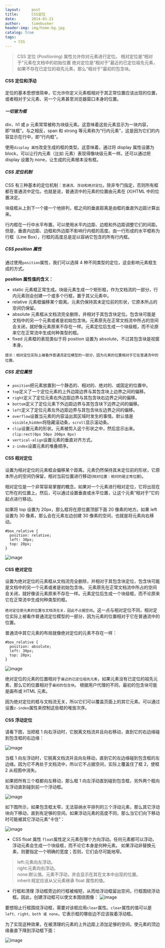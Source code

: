 ```yaml
---
layout:     post
title:      CSS定位
date:       2014-01-21
author:     timebusker
header-img: img/home-bg.jpg
catalog: true
tags:
    - CSS
---
```


> CSS 定位 (Positioning) 属性允许你对元素进行定位。
> 相对定位是“相对于”元素在文档中的初始位置
> 绝对定位是“相对于”最近的已定位祖先元素，如果不存在已定位的祖先元素，那么“相对于”最初的包含块。

#### CSS 定位和浮动
定位的基本思想很简单，它允许你定义元素框相对于其正常位置应该出现的位置，或者相对于父元素、另一个元素甚至浏览器窗口本身的位置。

##### 一切皆为框
div、h1 或 p 元素常常被称为块级元素。这意味着这些元素显示为一块内容，即“块框”。与之相反，span 和 strong 等元素称为“行内元素”，这是因为它们的内容显示在行中，即“行内框”。

使用`display 属性`改变生成的框的类型。这意味着，通过将 display 属性设置为 block，可以让行内元素（比如 <a> 元素）表现得像块级元素一样。还可以通过把 display 设置为 none，让生成的元素根本没有框。

##### CSS 定位机制
CSS 有三种基本的定位机制：`普通流、浮动和绝对定位`。除非专门指定，否则所有框都在普通流中定位。也就是说，普通流中的元素的位置由元素在 (X)HTML 中的位置决定。

块级框从上到下一个接一个地排列，框之间的垂直距离是由框的垂直外边距计算出来。

行内框在一行中水平布置。可以使用水平内边距、边框和外边距调整它们的间距。但是，垂直内边距、边框和外边距不影响行内框的高度。由一行形成的水平框称为行框（Line Box），行框的高度总是足以容纳它包含的所有行内框。

##### CSS position 属性
通过使用`position`属性，我们可以选择 4 种不同类型的定位，这会影响元素框生成的方式。

**position 属性值的含义：**   

- static 
元素框正常生成。块级元素生成一个矩形框，作为文档流的一部分，行内元素则会创建一个或多个行框，置于其父元素中。 
- relative 
元素框偏移某个距离。元素仍保持其未定位前的形状，它原本所占的空间仍保留。 
- absolute 
元素框从文档流完全删除，并相对于其包含块定位。包含块可能是文档中的另一个元素或者是初始包含块。元素原先在正常文档流中所占的空间会关闭，就好像元素原来不存在一样。元素定位后生成一个块级框，而不论原来它在正常流中生成何种类型的框。 
- fixed 
元素框的表现类似于将 position 设置为 absolute，不过其包含块是视窗本身。 

`提示：相对定位实际上被看作普通流定位模型的一部分，因为元素的位置相对于它在普通流中的位置。`

##### CSS 定位属性
- `position`把元素放置到一个静态的、相对的、绝对的、或固定的位置中。 
- `top`定义了一个定位元素的上外边距边界与其包含块上边界之间的偏移。 
- `right`定义了定位元素右外边距边界与其包含块右边界之间的偏移。 
- `bottom`定义了定位元素下外边距边界与其包含块下边界之间的偏移。 
- `left`定义了定位元素左外边距边界与其包含块左边界之间的偏移。 
- `overflow`设置当元素的内容溢出其区域时发生的事情。默认值是`visible`,`hidden`将隐藏滚动条，`scroll`显示滚动条。 
- `clip`设置元素的形状。元素被剪入这个形状之中，然后显示出来。`clip:rect(0px 50px 200px 0px)` 
- `vertical-align`设置元素的垂直对齐方式。 
- `z-index`设置元素的堆叠顺序。 

#### CSS 相对定位
设置为相对定位的元素框会偏移某个距离。元素仍然保持其未定位前的形状，它原本所占的空间仍保留，相对当前位置进行移动(`相对位置：相对的是正常位置`)。

相对定位是一个非常容易掌握的概念。如果对一个元素进行相对定位，它将出现在它所在的位置上。然后，可以通过设置垂直或水平位置，让这个元素“相对于”它的起点进行移动。

如果将 top 设置为 20px，那么框将在原位置顶部下面 20 像素的地方。如果 left 设置为 30 像素，那么会在元素左边创建 30 像素的空间，也就是将元素向右移动。

```
#box_relative {
  position: relative;
  left: 30px;
  top: 20px;
}
```   

![image](/img/css/5.png) 

#### CSS 绝对定位
设置为绝对定位的元素框从文档流完全删除，并相对于其包含块定位，包含块可能是文档中的另一个元素或者是初始包含块。
元素原先在正常文档流中所占的空间会关闭，就好像该元素原来不存在一样。元素定位后生成一个块级框，而不论原来它在正常流中生成何种类型的框。

`绝对定位使元素的位置与文档流无关，因此不占据空间`。这一点与相对定位不同，相对定位实际上被看作普通流定位模型的一部分，因为元素的位置相对于它在普通流中的位置。

普通流中其它元素的布局就像绝对定位的元素不存在一样：

```
#box_relative {
  position: absolute;
  left: 30px;
  top: 20px;
}
```   

![image](/img/css/6.png) 

绝对定位的元素的位置相对于`最近的已定位祖先元素`，如果元素没有已定位的祖先元素，那么它的位置相对于`最初的包含块`。
根据用户代理的不同，最初的包含块可能是画布或 HTML 元素。

因为绝对定位的框与文档流无关，所以它们可以覆盖页面上的其它元素。可以通过设置`z-index`属性来控制这些框的堆放次序。

#### CSS 浮动定位
请看下图，当把框 1 向右浮动时，它脱离文档流并且向右移动，直到它的右边缘碰到包含框的右边缘：   

![image](/img/css/7.png) 

当框 1 向左浮动时，它脱离文档流并且向左移动，直到它的左边缘碰到包含框的左边缘。因为它不再处于文档流中，所以它不占据空间，实际上覆盖住了框 2，使框 2 从视图中消失。

如果把所有三个框都向左移动，那么框 1 向左浮动直到碰到包含框，另外两个框向左浮动直到碰到前一个浮动框。

![image](/img/css/8.png) 

如下图所示，如果包含框太窄，无法容纳水平排列的三个浮动元素，那么其它浮动块向下移动，直到有足够的空间。如果浮动元素的高度不同，那么当它们向下移动时可能被其它浮动元素“卡住”：

![image](/img/css/9.png) 

- CSS float 属性
`float`属性定义元素在哪个方向浮动。任何元素都可以浮动，浮动元素会生成一个块级框，而不论它本身是何种元素。
如果浮动非替换元素，则要指定一个明确的宽度；否则，它们会尽可能地窄。

> left:元素向左浮动。       
> right:元素向右浮动。         
> none:默认值。元素不浮动，并会显示在其在文本中出现的位置。         
> inherit:规定应该从父元素继承 float 属性的值。            

- 行框和清理
浮动框旁边的行框被缩短，从而给浮动框留出空间，行框围绕浮动框。因此，创建浮动框可以使文本围绕图像：
![image](/img/css/10.png) 

要想阻止行框围绕浮动框，需要对该框应用`clear`属性。`clear`属性的值可以是`left、right、both 或 none`，它表示框的哪些边不应该挨着浮动框。

为了实现这种效果，在被清理的元素的上外边距上添加足够的空间，使元素的顶边缘垂直下降到浮动框下面：

![image](/img/css/a.png)










